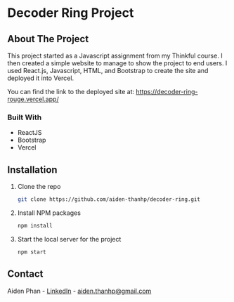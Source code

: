 # Decoder Ring Project

## About The Project

This project started as a Javascript assignment from my Thinkful course. I then created a simple website to manage to show the project to end users. I used React.js, Javascript, HTML, and Bootstrap to create the site and deployed it into Vercel.

You can find the link to the deployed site at: https://decoder-ring-rouge.vercel.app/

### Built With

* ReactJS
* Bootstrap
* Vercel

## Installation

1. Clone the repo
   ```sh
   git clone https://github.com/aiden-thanhp/decoder-ring.git
   ```
2. Install NPM packages
   ```sh
   npm install
   ```
3. Start the local server for the project
   ```sh
   npm start
   ```
## Contact

Aiden Phan - [LinkedIn](https://www.linkedin.com/in/aidenthanhp/) - aiden.thanhp@gmail.com
